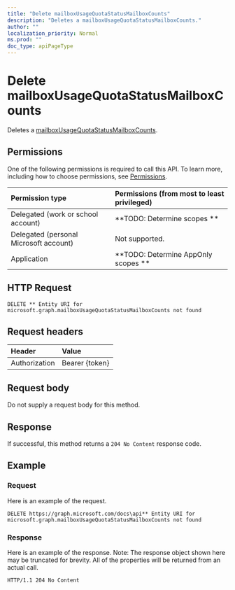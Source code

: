 ```yaml
---
title: "Delete mailboxUsageQuotaStatusMailboxCounts"
description: "Deletes a mailboxUsageQuotaStatusMailboxCounts."
author: ""
localization_priority: Normal
ms.prod: ""
doc_type: apiPageType
---
```


# Delete mailboxUsageQuotaStatusMailboxCounts

Deletes a [mailboxUsageQuotaStatusMailboxCounts](../resources/mailboxusagequotastatusmailboxcounts.md).

## Permissions
One of the following permissions is required to call this API. To learn more, including how to choose permissions, see [Permissions](/concepts/permissions-reference.md).

|Permission type|Permissions (from most to least privileged)|
|:---|:---|
|Delegated (work or school account)|**TODO: Determine scopes **|
|Delegated (personal Microsoft account)|Not supported.|
|Application|**TODO: Determine AppOnly scopes **|

## HTTP Request
<!-- {
  "blockType": "ignored"
}
-->
``` http
DELETE ** Entity URI for microsoft.graph.mailboxUsageQuotaStatusMailboxCounts not found
```

## Request headers
|Header|Value|
|:---|:---|
|Authorization|Bearer {token}|

## Request body
Do not supply a request body for this method.

## Response
If successful, this method returns a `204 No Content` response code.

## Example

### Request
Here is an example of the request.
<!-- {
  "blockType": "request",
  "name": "delete_mailboxusagequotastatusmailboxcounts"
}
-->
``` http
DELETE https://graph.microsoft.com/docs\api** Entity URI for microsoft.graph.mailboxUsageQuotaStatusMailboxCounts not found
```

### Response
Here is an example of the response. Note: The response object shown here may be truncated for brevity. All of the properties will be returned from an actual call.
<!-- {
  "blockType": "response",
  "truncated": true
}
-->
``` http
HTTP/1.1 204 No Content
```

